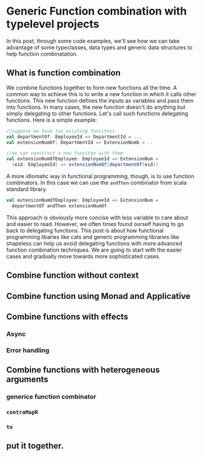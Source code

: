 # Generic Function combination with typelevel projects

In this post, through some code examples, we'll see how we can take advantage of some typeclasses, data types and generic data structures to help function combinatation. 

## What is function combination

We combine functions together to form new functions all the time. A common way to achieve this is to write a new function in which it calls other functions. This new function defines the inputs as variables and pass them into functions. In many cases, the new function doesn't do anything but simply delegating to other functions. Let's call such functions delegating functions. Here is a simple example: 

```Scala
//suppose we have two existing funcitons
val departmentOf: EmployeeId => DepartmentId = ...
val extensionNumOf: DepartmentId => ExtensionNumb = ..

//we can construct a new funciton with them
val extensionNumOfEmployee: EmployeeId => ExtensionNum = 
  (eid: EmployeeId) => extensionNumOf(departmentOf(eid))
```
A more idiomatic way in functional programming, though, is to use function combinators. In this case we can use the `andThen` combinator from scala standard library. 
```Scala
val extensionNumOfEmployee: EmployeeId => ExtensionNum = 
  departmentOf andThen extensionNumOf
```
This approach is obviously more concise with less variable to care about and easier to read. However, we often times found ourself having to go back to delegating functions. This post is about how functional programming libaries like cats and generic programming libraries like shapeless can help us avoid delegating functions with more advanced function combination techniques. We are going to start with the easier cases and gradually move towards more sophisticated cases. 

## Combine function without context

## Combine function using Monad and Applicative

## Combine functions with effects

### Async

### Error handling

## Combine functions with heterogeneous arguments

### generice function combinator 

### `contraMapR`

### `to` 

## put it together. 
